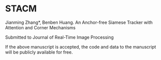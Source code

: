 # STACM
Jianming Zhang*, Benben Huang. An Anchor-free Siamese Tracker with Attention and Corner Mechanisms

Submitted to Journal of Real-Time Image Processing

If the above manuscript is accepted, the code and data to the manuscript will be publicly available for free.
